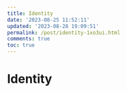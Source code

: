 ```yaml
---
title: Identity
date: '2023-08-25 11:52:11'
updated: '2023-08-28 19:09:51'
permalink: /post/identity-1xo3ui.html
comments: true
toc: true
---
```

# Identity

‍
